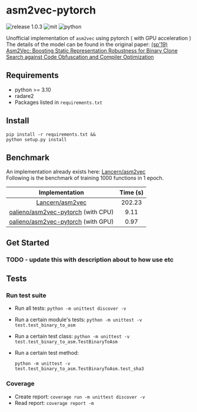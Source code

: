 # asm2vec-pytorch

<a><img alt="release 1.0.3" src="https://img.shields.io/badge/release-v1.0.0-yellow?style=for-the-badge"></a>
<a><img alt="mit" src="https://img.shields.io/badge/license-MIT-brightgreen?style=for-the-badge"></a>
<a><img alt="python" src="https://img.shields.io/badge/-python-9cf?style=for-the-badge&logo=python"></a>

Unofficial implementation of `asm2vec` using pytorch ( with GPU acceleration )  
The details of the model can be found in the original paper: [(sp'19) Asm2Vec: Boosting Static Representation Robustness for Binary Clone Search against Code Obfuscation and Compiler Optimization](https://www.computer.org/csdl/proceedings-article/sp/2019/666000a038/19skfc3ZfKo)  

## Requirements

* python >= 3.10
* radare2
* Packages listed in `requirements.txt`

## Install

```
pip install -r requirements.txt && 
python setup.py install
```

## Benchmark

An implementation already exists here: [Lancern/asm2vec](https://github.com/Lancern/asm2vec)  
Following is the benchmark of training 1000 functions in 1 epoch.

| Implementation | Time (s) |
| :-: | :-: |
| [Lancern/asm2vec](https://github.com/Lancern/asm2vec) | 202.23 |
| [oalieno/asm2vec-pytorch](https://github.com/oalieno/asm2vec-pytorch) (with CPU) | 9.11 |
| [oalieno/asm2vec-pytorch](https://github.com/oalieno/asm2vec-pytorch) (with GPU) | 0.97 |

## Get Started

### TODO - update this with description about to how use etc

## Tests

### Run test suite

* Run all tests: ``python -m unittest discover -v``
* Run a certain module's tests: ``python -m unittest -v test.test_binary_to_asm``
* Run a certain test class: ``python -m unittest -v test.test_binary_to_asm.TestBinaryToAsm``
* Run a certain test method: 

  ``python -m unittest -v test.test_binary_to_asm.TestBinaryToAsm.test_sha3``

### Coverage

* Create report: ``coverage run -m unittest discover -v``
* Read report: ``coverage report -m``